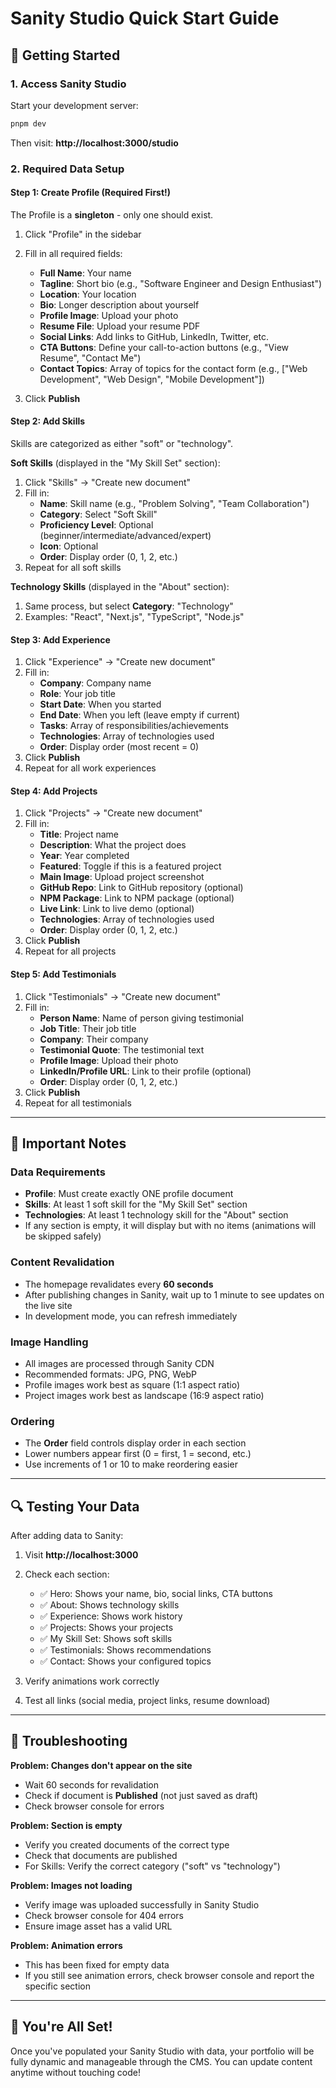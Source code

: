 # Sanity Studio Quick Start Guide

## 🚀 Getting Started

### 1. Access Sanity Studio

Start your development server:

```bash
pnpm dev
```

Then visit: **http://localhost:3000/studio**

### 2. Required Data Setup

#### Step 1: Create Profile (Required First!)

The Profile is a **singleton** - only one should exist.

1. Click "Profile" in the sidebar
2. Fill in all required fields:
   - **Full Name**: Your name
   - **Tagline**: Short bio (e.g., "Software Engineer and Design Enthusiast")
   - **Location**: Your location
   - **Bio**: Longer description about yourself
   - **Profile Image**: Upload your photo
   - **Resume File**: Upload your resume PDF
   - **Social Links**: Add links to GitHub, LinkedIn, Twitter, etc.
   - **CTA Buttons**: Define your call-to-action buttons (e.g., "View Resume", "Contact Me")
   - **Contact Topics**: Array of topics for the contact form (e.g., ["Web Development", "Web Design", "Mobile Development"])

3. Click **Publish**

#### Step 2: Add Skills

Skills are categorized as either "soft" or "technology".

**Soft Skills** (displayed in the "My Skill Set" section):

1. Click "Skills" → "Create new document"
2. Fill in:
   - **Name**: Skill name (e.g., "Problem Solving", "Team Collaboration")
   - **Category**: Select "Soft Skill"
   - **Proficiency Level**: Optional (beginner/intermediate/advanced/expert)
   - **Icon**: Optional
   - **Order**: Display order (0, 1, 2, etc.)
3. Repeat for all soft skills

**Technology Skills** (displayed in the "About" section):

1. Same process, but select **Category**: "Technology"
2. Examples: "React", "Next.js", "TypeScript", "Node.js"

#### Step 3: Add Experience

1. Click "Experience" → "Create new document"
2. Fill in:
   - **Company**: Company name
   - **Role**: Your job title
   - **Start Date**: When you started
   - **End Date**: When you left (leave empty if current)
   - **Tasks**: Array of responsibilities/achievements
   - **Technologies**: Array of technologies used
   - **Order**: Display order (most recent = 0)
3. Click **Publish**
4. Repeat for all work experiences

#### Step 4: Add Projects

1. Click "Projects" → "Create new document"
2. Fill in:
   - **Title**: Project name
   - **Description**: What the project does
   - **Year**: Year completed
   - **Featured**: Toggle if this is a featured project
   - **Main Image**: Upload project screenshot
   - **GitHub Repo**: Link to GitHub repository (optional)
   - **NPM Package**: Link to NPM package (optional)
   - **Live Link**: Link to live demo (optional)
   - **Technologies**: Array of technologies used
   - **Order**: Display order (0, 1, 2, etc.)
3. Click **Publish**
4. Repeat for all projects

#### Step 5: Add Testimonials

1. Click "Testimonials" → "Create new document"
2. Fill in:
   - **Person Name**: Name of person giving testimonial
   - **Job Title**: Their job title
   - **Company**: Their company
   - **Testimonial Quote**: The testimonial text
   - **Profile Image**: Upload their photo
   - **LinkedIn/Profile URL**: Link to their profile (optional)
   - **Order**: Display order (0, 1, 2, etc.)
3. Click **Publish**
4. Repeat for all testimonials

---

## 📝 Important Notes

### Data Requirements

- **Profile**: Must create exactly ONE profile document
- **Skills**: At least 1 soft skill for the "My Skill Set" section
- **Technologies**: At least 1 technology skill for the "About" section
- If any section is empty, it will display but with no items (animations will be skipped safely)

### Content Revalidation

- The homepage revalidates every **60 seconds**
- After publishing changes in Sanity, wait up to 1 minute to see updates on the live site
- In development mode, you can refresh immediately

### Image Handling

- All images are processed through Sanity CDN
- Recommended formats: JPG, PNG, WebP
- Profile images work best as square (1:1 aspect ratio)
- Project images work best as landscape (16:9 aspect ratio)

### Ordering

- The **Order** field controls display order in each section
- Lower numbers appear first (0 = first, 1 = second, etc.)
- Use increments of 1 or 10 to make reordering easier

---

## 🔍 Testing Your Data

After adding data to Sanity:

1. Visit **http://localhost:3000**
2. Check each section:
   - ✅ Hero: Shows your name, bio, social links, CTA buttons
   - ✅ About: Shows technology skills
   - ✅ Experience: Shows work history
   - ✅ Projects: Shows your projects
   - ✅ My Skill Set: Shows soft skills
   - ✅ Testimonials: Shows recommendations
   - ✅ Contact: Shows your configured topics

3. Verify animations work correctly
4. Test all links (social media, project links, resume download)

---

## 🐛 Troubleshooting

**Problem: Changes don't appear on the site**

- Wait 60 seconds for revalidation
- Check if document is **Published** (not just saved as draft)
- Check browser console for errors

**Problem: Section is empty**

- Verify you created documents of the correct type
- Check that documents are published
- For Skills: Verify the correct category ("soft" vs "technology")

**Problem: Images not loading**

- Verify image was uploaded successfully in Sanity Studio
- Check browser console for 404 errors
- Ensure image asset has a valid URL

**Problem: Animation errors**

- This has been fixed for empty data
- If you still see animation errors, check browser console and report the specific section

---

## 🎉 You're All Set!

Once you've populated your Sanity Studio with data, your portfolio will be fully dynamic and manageable through the CMS. You can update content anytime without touching code!

